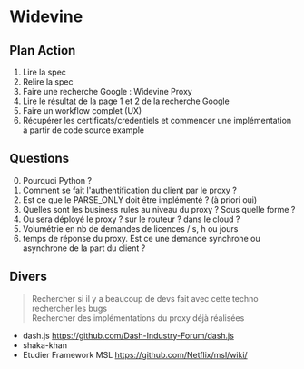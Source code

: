 # Widevine
## Plan Action
1. Lire la spec
2. Relire la spec
3. Faire une recherche Google : Widevine Proxy
4. Lire le résultat de la page 1 et 2 de la recherche Google
5. Faire un workflow complet (UX)  
6. Récupérer les certificats/credentiels et commencer une implémentation à partir de code source example
  

## Questions
0. Pourquoi Python ?
1. Comment se fait l'authentification du client par le proxy ?
2. Est ce que le PARSE_ONLY doit être implémenté ? (à priori oui)
3. Quelles sont les business rules au niveau du proxy ? Sous quelle forme ?
4. Ou sera déployé le proxy ? sur le routeur ? dans le cloud ?  
5. Volumétrie en nb de demandes de licences / s, h ou jours  
6. temps de réponse du proxy. Est ce une demande synchrone ou asynchrone de la part du client ?  

## Divers
> Rechercher si il y a beaucoup de devs fait avec cette techno  
rechercher les bugs  
Rechercher des implémentations du proxy déjà réalisées  
- dash.js https://github.com/Dash-Industry-Forum/dash.js  
- shaka-khan  
- Etudier Framework MSL https://github.com/Netflix/msl/wiki/
